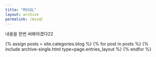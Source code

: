 ```yaml
---
title: "MSSQL"
layout: archive
permalink: /mssql
---
```


내용을 한번 써봐야겠다22

{% assign posts = site.categories.blog %}
{% for post in posts %} {% include archive-single.html type=page.entries_layout %} {% endfor %}